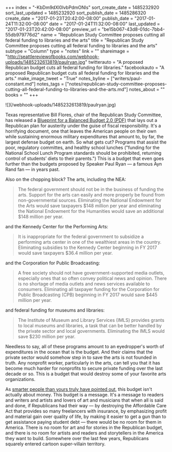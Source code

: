 +++
index = "-KbDm9dXl0lvbPdmONls"
sort_create_date = 1485232920
sort_last_updated = 1485232920
sort_publish_date = 1485286320
create_date = "2017-01-23T20:42:00-08:00"
publish_date = "2017-01-24T11:32:00-08:00"
date = "2017-01-24T11:32:00-08:00"
last_updated = "2017-01-23T20:42:00-08:00"
preview_url = "be15b067-43d8-01dc-7bb4-55db979776d2"
name = "Republican Study Committee proposes cutting all federal funding to libraries and the arts"
title = "Republican Study Committee proposes cutting all federal funding to libraries and the arts"
subtype = "Column"
type = "notes"
link = ""
shareimage = "http://seattlereviewofbooks.com/webhook-uploads/1485232613819/paulryan.jpg"
twitterauto = "A proposed Republican budget cuts all federal funding for libraries."
facebookauto = "A proposed Republican budget cuts all federal funding for libraries and the arts."
make_image_tweet = "True"
notes_byline = ["writers/paul-constant.md"]
notes_tags = ["notes/republican-study-committee-proposes-cutting-all-federal-funding-to-libraries-and-the-arts.md"]
notes_about = ""
books = ""
+++
<p class="image-left">![](/webhook-uploads/1485232613819/paulryan.jpg)</p>

Texas representative Bill Flores, chair of the Republican Study Committee, has released a [Blueprint for a Balanced Budget 2.0 (PDF)](http://rsc.walker.house.gov/files/uploads/RSC_2017_Blueprint_for_a_Balanced_Budget_2.0.pdf#page92) that lays out a Republican plan for austerity under the guise of fiscal responsibility. It's a horrifying document, one that leaves the American people on their own while sustaining enormous military expenditures that amount to, by far, the largest defense budget on earth. So what gets cut? Programs that assist the poor, regulatory committes, and healthy school lunches ("funding for the National School Lunch Program standards should be prohibited, returning control of students’ diets to their parents.") This is a budget that even goes further than the budgets proposed by Speaker Paul Ryan — a famous Ayn Rand fan — in years past.

Also on the chopping block? The arts, including the NEA:

<blockquote>The federal government should not be in the business of funding the arts. Support for the arts can easily and more properly be found from non-governmental sources. Eliminating the National Endowment for the Arts would save taxpayers $148 million per year and eliminating the National Endowment for the Humanities would save an additional $148 million per year.</blockquote>

and the Kennedy Center for the Performing Arts:

<blockquote>It is inappropriate for the federal government to subsidize a performing arts center in one of the wealthiest areas in the country. Eliminating subsidies to the Kennedy Center beginning in FY 2017 would save taxpayers $36.4 million per year.</blockquote>

and the Corporation for Public Broadcasting:

<blockquote>A free society should not have government-supported media outlets, especially ones that so often convey political news and opinion. There is no shortage of media outlets and news services available to consumers. Eliminating all taxpayer funding for the Corporation for Public Broadcasting (CPB) beginning in FY 2017 would save $445 million per year.</blockquote>

and federal funding for museums and libraries:

<blockquote>The Institute of Museum and Library Services (IMLS) provides grants to local museums and libraries, a task that can be better handled by the private sector and local governments. Eliminating the IMLS would save $230 million per year.</blockquote>

Needless to say, all of these programs amount to an eyedropper's worth of expenditures in the ocean that is the budget. And their claims that the private sector would somehow step in to save the arts is not founded in truth. Any nonprofit worker, particularly in the arts, can tell you that it has become much harder for nonprofits to secure private funding over the last decade or so. This is a budget that would destroy some of your favorite arts organizations.

As [smarter people than yours truly have pointed out](https://twitter.com/iandenning85/status/822171022921068545), this budget isn't actually about money. This budget is a message. It's a message to readers and writers and artists and lovers of art and musicians that when all is said and done, if Republicans had their way — by destroying the Affordable Care Act that provides so many freelancers with insurance, by emphasizing profit and material gain over quality of life, by making it easier to get a gun than to get assistance paying student debt — there would be no room for them in America. There is no room for art and for stories in the Republican budget, and there is no room for artists and readers and storytellers in the America they want to build. Somewhere over the last few years, Republicans squarely entered cartoon super-villain territory.
